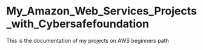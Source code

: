 # My_Amazon_Web_Services_Projects_with_Cybersafefoundation
This is the documentation of my projects on AWS beginners path
